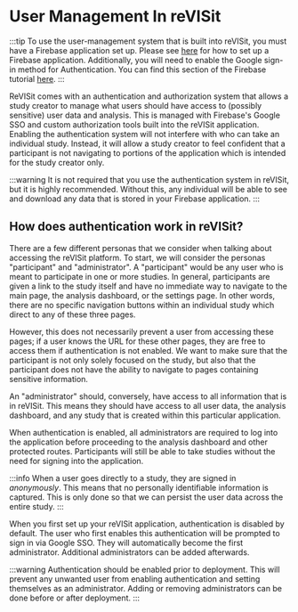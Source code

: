 # User Management In reVISit

:::tip
To use the user-management system that is built into reVISit, you must have a Firebase application set up. Please see [here](../firebase-setup) for how to set up a Firebase application. Additionally, you will need to enable the Google sign-in method for Authentication. You can find this section of the Firebase tutorial [here](../firebase-setup#authentication).
:::

ReVISit comes with an authentication and authorization system that allows a study creator to manage what users should have access to (possibly sensitive) user data and analysis. This is managed with Firebase's Google SSO and custom authorization tools built into the reVISit application. Enabling the authentication system will not interfere with who can take an individual study. Instead, it will allow a study creator to feel confident that a participant is not navigating to portions of the application which is intended for the study creator only.

:::warning
It is not required that you use the authentication system in reVISit, but it is highly recommended. Without this, any individual will be able to see and download any data that is stored in your Firebase application.
:::

## How does authentication work in reVISit?

There are a few different personas that we consider when talking about accessing the reVISit platform. To start, we will consider the personas "participant" and "administrator". A "participant" would be any user who is meant to participate in one or more studies. In general, participants are given a link to the study itself and have no immediate way to navigate to the main page, the analysis dashboard, or the settings page. In other words, there are no specific navigation buttons within an individual study which direct to any of these three pages. 

However, this does not necessarily prevent a user from accessing these pages; if a user knows the URL for these other pages, they are free to access them if authentication is not enabled. We want to make sure that the participant is not only solely focused on the study, but also that the participant does not have the ability to navigate to pages containing sensitive information. 

An "administrator" should, conversely, have access to all information that is in reVISit. This means they should have access to all user data, the analysis dashboard, and any study that is created within this particular application.

When authentication is enabled, all administrators are required to log into the application before proceeding to the analysis dashboard and other protected routes. Participants will still be able to take studies without the need for signing into the application.

:::info
When a user goes directly to a study, they are signed in <i>anonymously</i>. This means that no personally identifiable information is captured. This is only done so that we can persist the user data across the entire study.
:::

When you first set up your reVISit application, authentication is disabled by default. The user who first enables this authentication will be prompted to sign in via Google SSO. They will automatically become the first administrator. Additional administrators can be added afterwards.

:::warning
Authentication should be enabled prior to deployment. This will prevent any unwanted user from enabling authentication and setting themselves as an administrator. Adding or removing administrators can be done before or after deployment.
:::

